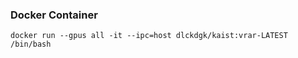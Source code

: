 ### Docker Container ###
```docker run --gpus all -it --ipc=host dlckdgk/kaist:vrar-LATEST /bin/bash```
